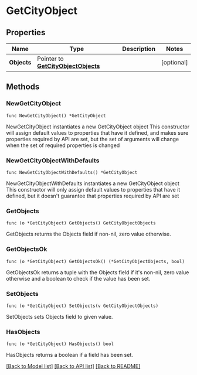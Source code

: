 # GetCityObject

## Properties

Name | Type | Description | Notes
------------ | ------------- | ------------- | -------------
**Objects** | Pointer to [**GetCityObjectObjects**](GetCityObjectObjects.md) |  | [optional] 

## Methods

### NewGetCityObject

`func NewGetCityObject() *GetCityObject`

NewGetCityObject instantiates a new GetCityObject object
This constructor will assign default values to properties that have it defined,
and makes sure properties required by API are set, but the set of arguments
will change when the set of required properties is changed

### NewGetCityObjectWithDefaults

`func NewGetCityObjectWithDefaults() *GetCityObject`

NewGetCityObjectWithDefaults instantiates a new GetCityObject object
This constructor will only assign default values to properties that have it defined,
but it doesn't guarantee that properties required by API are set

### GetObjects

`func (o *GetCityObject) GetObjects() GetCityObjectObjects`

GetObjects returns the Objects field if non-nil, zero value otherwise.

### GetObjectsOk

`func (o *GetCityObject) GetObjectsOk() (*GetCityObjectObjects, bool)`

GetObjectsOk returns a tuple with the Objects field if it's non-nil, zero value otherwise
and a boolean to check if the value has been set.

### SetObjects

`func (o *GetCityObject) SetObjects(v GetCityObjectObjects)`

SetObjects sets Objects field to given value.

### HasObjects

`func (o *GetCityObject) HasObjects() bool`

HasObjects returns a boolean if a field has been set.


[[Back to Model list]](../README.md#documentation-for-models) [[Back to API list]](../README.md#documentation-for-api-endpoints) [[Back to README]](../README.md)


